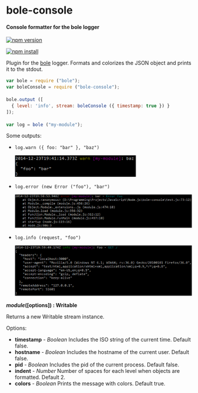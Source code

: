 bole-console
============

#### Console formatter for the bole logger ####

[![npm version][npm-version-image]][npm-url]

[![npm install][npm-install-image]][npm-url]

Plugin for the [bole][bole-url] logger. Formats and colorizes the JSON object and prints it to the stdout.

```javascript
var bole = require ("bole");
var boleConsole = require ("bole-console");

bole.output ([
  { level: 'info', stream: boleConsole ({ timestamp: true }) }
]);

var log = bole ("my-module");
```

Some outputs:

- `log.warn ({ foo: "bar" }, "baz")`

  ![output1][output1]
- `log.error (new Error ("foo"), "bar")`

  ![output2][output2]
- `log.info (request, "foo")`

  ![output3][output3]

<a name="create"></a>
___module_([options]) : Writable__

Returns a new Writable stream instance.

Options:

- __timestamp__ - _Boolean_
  Includes the ISO string of the current time. Default false.
- __hostname__ - _Boolean_
  Includes the hostname of the current user. Default false.
- __pid__ - _Boolean_
  Includes the pid of the current process. Default false.
- __indent__ - _Number_
  Number of spaces for each level when objects are formatted. Default 2.
- __colors__ - _Boolean_
  Prints the message with colors. Default true.

[npm-version-image]: http://img.shields.io/npm/v/bole-console.svg
[npm-install-image]: https://nodei.co/npm/bole-console.png?mini=true
[npm-url]: https://npmjs.org/package/bole-console
[bole-url]: https://github.com/rvagg/bole
[output1]: https://github.com/gagle/node-bole-console/blob/master/images/output1.png
[output2]: https://github.com/gagle/node-bole-console/blob/master/images/output2.png
[output3]: https://github.com/gagle/node-bole-console/blob/master/images/output3.png